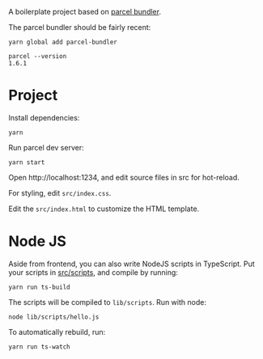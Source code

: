 A boilerplate project based on [parcel bundler](https://github.com/parcel-bundler/parcel).

The parcel bundler should be fairly recent:

```
yarn global add parcel-bundler
```

```
parcel --version
1.6.1
```

# Project

Install dependencies:

```
yarn
```

Run parcel dev server:

```
yarn start
```

Open http://localhost:1234, and edit source files in src for hot-reload.

For styling, edit `src/index.css`.

Edit the `src/index.html` to customize the HTML template.

# Node JS

Aside from frontend, you can also write NodeJS scripts in TypeScript. Put your scripts in [src/scripts](src/scripts), and compile by running:

```
yarn run ts-build
```

The scripts will be compiled to `lib/scripts`. Run with node:

```
node lib/scripts/hello.js
```

To automatically rebuild, run:

```
yarn run ts-watch
```
